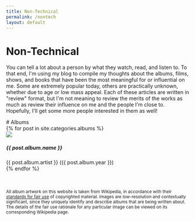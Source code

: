 ```yaml
---
title: Non-Technical
permalink: /nontech
layout: default
---
```


# Non-Technical

You can tell a lot about a person by what they watch, read, and listen to. To that
end, I'm using my blog to compile my thoughts about the albums, films, shows,
and books that have been the most meaningful for or influential on me. Some are
extremely popular today, others are practically unknown, whether due to age
or low mass appeal. Each of these articles
are written in "review" format, but I'm not meaning to review the merits of the works
as much as review their influence on me and the people I'm close to. Hopefully, I'll
get some more people interested in them as well!


<a id="albums"/>
# Albums

<div class="row">
  {% for post in site.categories.albums %}
  <div class="col-lg-2 col-md-4 col-sm-6 text-center">
    <a href="{{ post.url }}">
      <img class="img-fluid" src="/static/images/albums/{{ post.album.image }}"/>
    </a>
    <h5 class="mt-2 mb-0"><em>{{ post.album.name }}</em></h5>
    {{ post.album.artist }} ({{ post.album.year }})
  </div>
  {% endfor %}
</div>

<br/><br/>
<sup>
  All album artwork on this website is taken from Wikipedia, in accordance
  with their <a href="https://en.wikipedia.org/wiki/Wikipedia:Non-free_content">
  standards for fair use</a> of copyrighted material. Images are low-resolution
  and contextually significant, since they uniquely identify and describe
  albums that are being written about. The details of the fair use rationale for any particular
  image can be viewed on its corresponding Wikipedia page.
</sup>
